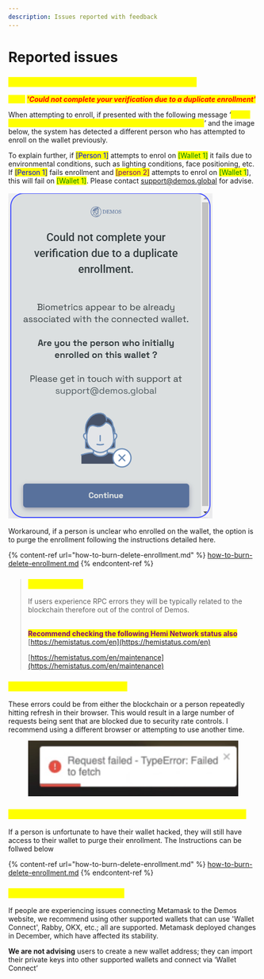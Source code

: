```yaml
---
description: Issues reported with feedback
---
```


# Reported issues

### _<mark style="color:yellow;">#1 Enrollment failed due to duplicate enrollment</mark>_

_<mark style="color:yellow;">**Error**</mark>**&#x20;**<mark style="color:red;">**'Could not complete your verification due to a duplicate enrollment'**</mark>_

When attempting to enroll, if presented with the following message ‘_<mark style="color:yellow;">Could not complete your verification due to a duplicate enrollment</mark>_’ and the image below, the system has detected a different person who has attempted to enroll on the wallet previously.

&#x20;To explain further, if <mark style="color:blue;">\[Person 1]</mark> attempts to enrol on <mark style="color:green;">\[Wallet 1]</mark> it fails due to environmental conditions, such as lighting conditions, face positioning, etc. If <mark style="color:blue;">\[Person 1]</mark> fails enrollment and <mark style="color:purple;">\[person 2]</mark> attempts to enrol on <mark style="color:green;">\[Wallet 1</mark>], this will fail on <mark style="color:green;">\[Wallet 1]</mark>. Please contact support@demos.global for advise.\
\
![](<../../.gitbook/assets/image (5) (1).png>)

Workaround, if a person is unclear who enrolled on the wallet, the option is to purge the enrollment following the instructions detailed here.&#x20;

{% content-ref url="how-to-burn-delete-enrollment.md" %}
[how-to-burn-delete-enrollment.md](how-to-burn-delete-enrollment.md)
{% endcontent-ref %}

> ### <mark style="color:yellow;">#2 RPC Errors</mark>&#x20;
>
> If users experience RPC errors they will be typically related to the blockchain therefore out of the control of Demos.&#x20;
>
> \
> <mark style="color:purple;">**Recommend checking the following Hemi Network status also**</mark>\
> [https://hemistatus.com/en](https://hemistatus.com/en)
>
> [https://hemistatus.com/en/maintenance](https://hemistatus.com/en/maintenance)

### <mark style="color:yellow;">#3 Request failed—TypeError’</mark>

These errors could be from either the blockchain or a person repeatedly hitting refresh in their browser. This would result in a large number of requests being sent that are blocked due to security rate controls. I recommend using a different browser or attempting to use another time.

<figure><img src="../../.gitbook/assets/image (1) (1).png" alt=""><figcaption></figcaption></figure>

### <mark style="color:yellow;">#4 My wallet has been hacked and require to change wallets</mark>

If a person is unfortunate to have their wallet hacked, they will still have access to their wallet to purge their enrollment. The Instructions can be follwed below

{% content-ref url="how-to-burn-delete-enrollment.md" %}
[how-to-burn-delete-enrollment.md](how-to-burn-delete-enrollment.md)
{% endcontent-ref %}



### <mark style="color:yellow;">#5 \[Wallet connection Errors]</mark>

&#x20;If people are experiencing issues connecting Metamask to the Demos website, we recommend using other supported wallets that can use 'Wallet Connect', Rabby, OKX, etc.; all are supported. Metamask deployed changes in December, which have affected its stability.

**We are not advising** users to create a new wallet address; they can import their private keys into other supported wallets and connect via ‘Wallet Connect’
